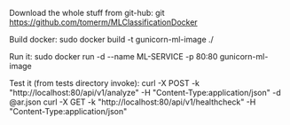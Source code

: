 Download the whole stuff from git-hub:
git https://github.com/tomerm/MLClassificationDocker

Build docker:
sudo docker build -t gunicorn-ml-image  ./

Run it:
sudo docker run -d --name ML-SERVICE -p 80:80 gunicorn-ml-image

Test it (from tests directory invoke):
curl -X POST -k "http://localhost:80/api/v1/analyze" -H "Content-Type:application/json" -d @ar.json
curl -X GET -k "http://localhost:80/api/v1/healthcheck" -H "Content-Type:application/json"
